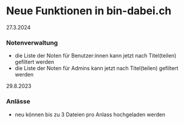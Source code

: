 # Neue Funktionen in bin-dabei.ch
27.3.2024
### Notenverwaltung
- die Liste der Noten für Benutzer:innen kann jetzt nach Titel(teilen) gefiltert werden
- die Liste der Noten für Admins kann jetzt nach Titel(teilen) gefiltert werden


29.8.2023
### Anlässe
- neu können bis zu 3 Dateien pro Anlass hochgeladen werden
